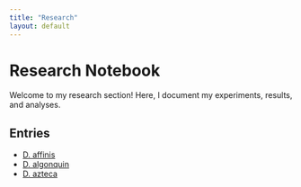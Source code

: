 ```yaml
---
title: "Research"
layout: default
---
```


# Research Notebook

Welcome to my research section! Here, I document my experiments, results, and analyses.

## Entries

- [D. affinis](Research/Daffinis.pdf)
- [D. algonquin](Research/Dalgonquin.pdf)
- [D. azteca](Research/Dazteca.pdf)
